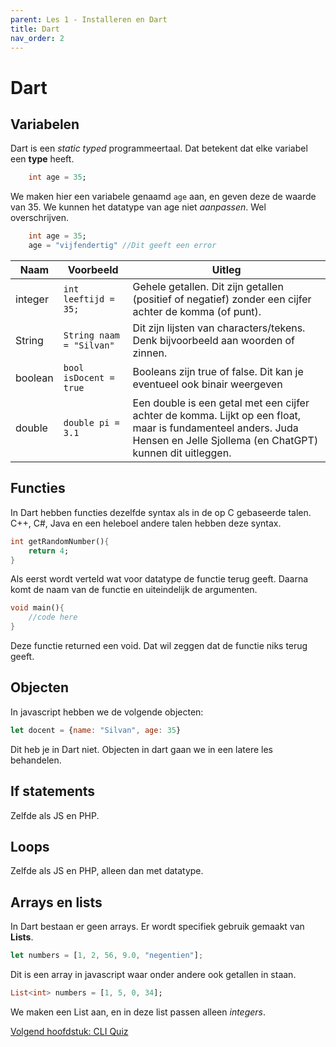```yaml
---
parent: Les 1 - Installeren en Dart
title: Dart
nav_order: 2
---
```


# Dart

## Variabelen
Dart is een *static typed* programmeertaal. Dat betekent dat elke variabel een **type** heeft.
```dart
    int age = 35;
```
We maken hier een variabele genaamd `age` aan, en geven deze de waarde van 35. We kunnen het datatype van age niet *aanpassen*. Wel overschrijven.
```dart
    int age = 35;
    age = "vijfendertig" //Dit geeft een error
```

| Naam | Voorbeeld | Uitleg
| ---- | ----------- | ------- |
| integer  | `int leeftijd = 35;`    | Gehele getallen. Dit zijn getallen (positief of negatief) zonder een cijfer achter de komma (of punt). |
| String | `String naam = "Silvan"`     | Dit zijn lijsten van characters/tekens. Denk bijvoorbeeld aan woorden of zinnen. |
| boolean    | `bool isDocent = true`    | Booleans zijn true of false. Dit kan je eventueel ook binair weergeven |
| double | `double pi = 3.1` | Een double is een getal met een cijfer achter de komma. Lijkt op een float, maar is fundamenteel anders. Juda Hensen en Jelle Sjollema (en ChatGPT) kunnen dit uitleggen. |

### 

## Functies
In Dart hebben functies dezelfde syntax als in de op C gebaseerde talen. C++, C#, Java en een heleboel andere talen hebben deze syntax.

```dart
int getRandomNumber(){
    return 4;
}
```
Als eerst wordt verteld wat voor datatype de functie terug geeft. Daarna komt de naam van de functie en uiteindelijk de argumenten. 

```dart
void main(){
    //code here
}
```
Deze functie returned een void. Dat wil zeggen dat de functie niks terug geeft.

## Objecten
In javascript hebben we de volgende objecten:
```js
let docent = {name: "Silvan", age: 35}
```
Dit heb je in Dart niet. Objecten in dart gaan we in een latere les behandelen.

## If statements
Zelfde als JS en PHP.

## Loops
Zelfde als JS en PHP, alleen dan met datatype.

## Arrays en lists
In Dart bestaan er geen arrays. Er wordt specifiek gebruik gemaakt van **Lists**.
```js
let numbers = [1, 2, 56, 9.0, "negentien"];
```
Dit is een array in javascript waar onder andere ook getallen in staan.

```dart
List<int> numbers = [1, 5, 0, 34];
```
We maken een List aan, en in deze list passen alleen *integers*. 

[Volgend hoofdstuk: CLI Quiz](3quiz)